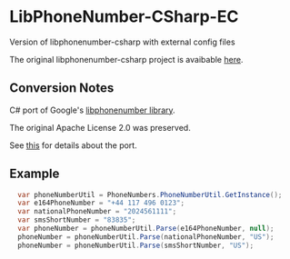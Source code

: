 # LibPhoneNumber-CSharp-EC

Version of libphonenumber-csharp with external config files

The original libphonenumber-csharp project is avaibable [here](https://github.com/twcclegg/libphonenumber-csharp).

## Conversion Notes

C# port of Google's [libphonenumber library](https://github.com/googlei18n/libphonenumber).

  The original Apache License 2.0 was preserved.

  See [this](https://github.com/twcclegg/libphonenumber-csharp/blob/master/csharp/README.txt "csharp/README.txt") for details about the port.

## Example

```cs
  var phoneNumberUtil = PhoneNumbers.PhoneNumberUtil.GetInstance();
  var e164PhoneNumber = "+44 117 496 0123";
  var nationalPhoneNumber = "2024561111";
  var smsShortNumber = "83835";
  var phoneNumber = phoneNumberUtil.Parse(e164PhoneNumber, null);
  phoneNumber = phoneNumberUtil.Parse(nationalPhoneNumber, "US");
  phoneNumber = phoneNumberUtil.Parse(smsShortNumber, "US");
```

